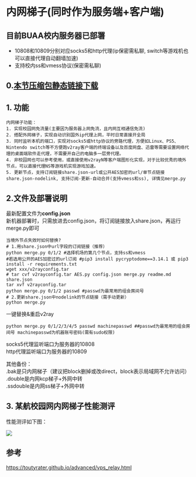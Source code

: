 # 内网梯子(同时作为服务端+客户端)

## 目前BUAA校内服务器已部署
- 10808和10809分别对应socks5和http代理(ip保密需私聊, switch等游戏机也可以直接代理自动翻墙加速)
- 支持校内ss和vmess协议(保密需私聊)


## 0.[本节压缩包静态链接下载](https://github.com/ywz978020607/History/raw/master/cv%E7%A0%94%E7%A9%B6%E7%94%9F%E6%97%A5%E5%B8%B8Lab/v2ray%E4%B8%80%E9%94%AE%E8%84%9A%E6%9C%AC/%E5%86%85%E7%BD%91%E6%A2%AF%E5%AD%90/v2rayconfig.tar)

## 1. 功能
```
内网梯子功能：
1. 实现校园网免流量(主要因为服务器上网免流，且内网互相通信免流)
2. 搭配外网梯子，实现自动识别国外ip代理上网，平时日常直接开全局
3. 同时监听本机的端口，实现对socks5或http协议的旁路代理，方便如Linux、PS5、Nintendo switch等不方便跑v2ray客户端的终端设备以及百度网盘、迅雷等需要设置网络代理的桌面端软件走代理，不需要开自己的电脑多一层旁代理。
4. 非校园网也可以参考使用，或直接使用v2rayN等客户端图形化实现，对于比较优秀的境外节点，可以直接代理NS等游戏机实现游戏加速。
5. 更新节点，支持订阅链接share.json-url或公开AES加密的url/单节点链接share.json-nodelink, 支持订阅-更新-自动合并(支持vmess和ss), 详情见merge.py
```


## 2.文件及部署说明
最新配置文件为**config.json**  
新机器部署时，只需放进去config.json，将订阅链接放入share.json，再运行merge.py即可
```
当境外节点失效时如何替换? 
# 1.用share.json中url字段的订阅链接（推荐）
python merge.py 0/1/2 #选择机场的第几个节点，支持ss和vmess
#若选用公开的AES加密过的url订阅 #pip3 install pycryptodome==3.14.1 或 pip3 install -r requirements.txt
wget xxx/v2rayconfig.tar
# tar cvf v2rayconfig.tar AES.py config.json merge.py readme.md share.json
tar xvf v2rayconfig.tar
python merge.py 0/1/2 passwd #passwd为最常用的组会房间号
# 2.更新share.json中nodelink的节点链接（需手动更新）
python merge.py
```
一键替换&重启v2ray
```
python merge.py 0/1/2/3/4/5 passwd machinepasswd ##passwd为最常用的组会房间号 machinepasswd为机器账号密码(需有sudo权限)
```
socks5代理监听端口为服务器的10808  
http代理监听端口为服务器的10809  

其他备份：  
.bak是只内网梯子（建议把block删掉或改direct，block表示局域网不允许访问）  
.double是内网kcp梯子+外网中转  
.ssdouble是内网ss梯子+外网中转  


## 3. 某航校园网内网梯子性能测评
性能测评如下图：

![](test.png)

## 参考
https://toutyrater.github.io/advanced/vps_relay.html
